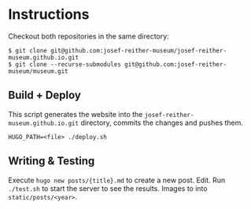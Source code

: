 # Instructions

Checkout both repositories in the same directory:

```
$ git clone git@github.com:josef-reither-museum/josef-reither-museum.github.io.git
$ git clone --recurse-submodules git@github.com:josef-reither-museum/museum.git
```

## Build + Deploy

This script generates the website into the `josef-reither-museum.github.io.git` directory, commits the changes and pushes them.

```
HUGO_PATH=<file> ./deploy.sh
```

## Writing & Testing

Execute `hugo new posts/{title}.md` to create a new post. Edit.
Run `./test.sh` to start the server to see the results.
Images to into `static/posts/<year>`.
